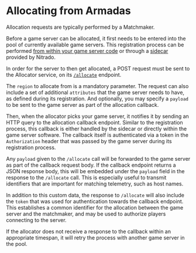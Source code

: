 # Allocating from Armadas

Allocation requests are typically performed by a Matchmaker.

Before a game server can be allocated, it first needs to be entered into the pool of currently available game servers.
This registration process can be performed [from within your game server code](manually-registering-game-servers.md)
or through a [sidecar](automatically-registering-game-servers.md) provided by Nitrado.

In order for the server to then get allocated, a POST request must be sent to the Allocator service, on its
[`/allocate`](/api/multiplayer-servers/allocation-allocator.html#tag/Allocator) endpoint.

The `region` to allocate from is a mandatory parameter. The request can also include a set of additional `attributes`
that the game server needs to have, as defined during its registration. And optionally, you may specify a `payload`
to be sent to the game server as part of the allocation callback.

Then, when the allocator picks your game server, it notifies it by sending an HTTP query to the allocation callback
endpoint. Similar to the registration process, this callback is either handled by the sidecar or directly within the
game server software. The callback itself is authenticated via a token in the `Authorization` header that was passed by
the game server during its registration process.

Any `payload` given to the `/allocate` call will be forwarded to the game server as part of the callback request body.
If the callback endpoint returns a JSON response body, this will be embedded under the `payload` field in the response
to the `/allocate` call. This is especially useful to transmit identifiers that are important for matching telemetry,
such as host names.

In addition to this custom data, the response to `/allocate` will also include the `token` that was used for
authentication towards the callback endpoint. This establishes a common identifier for the allocation between the
game server and the matchmaker, and may be used to authorize players connecting to the server.

If the allocator does not receive a response to the callback within an appropriate timespan, it will retry the
process with another game server in the pool.
